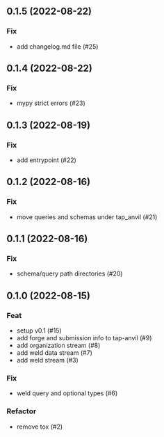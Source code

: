 ## 0.1.5 (2022-08-22)

### Fix

- add changelog.md file (#25)

## 0.1.4 (2022-08-22)

### Fix

- mypy strict errors (#23)

## 0.1.3 (2022-08-19)

### Fix

- add entrypoint (#22)

## 0.1.2 (2022-08-16)

### Fix

- move queries and schemas under tap_anvil (#21)

## 0.1.1 (2022-08-16)

### Fix

- schema/query path directories (#20)

## 0.1.0 (2022-08-15)

### Feat

- setup v0.1 (#15)
- add forge and submission info to tap-anvil (#9)
- add organization stream (#8)
- add weld data stream (#7)
- add weld stream (#3)

### Fix

- weld query and optional types (#6)

### Refactor

- remove tox (#2)
